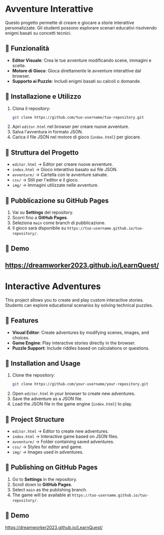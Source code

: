 # Avventure Interattive

Questo progetto permette di creare e giocare a storie interattive personalizzate. Gli studenti possono esplorare scenari educativi risolvendo enigmi basati su concetti tecnici.

## 📌 Funzionalità
- **Editor Visuale**: Crea le tue avventure modificando scene, immagini e scelte.
- **Motore di Gioco**: Gioca direttamente le avventure interattive dal browser.
- **Supporto ai Puzzle**: Includi enigmi basati su calcoli o domande.

## 🚀 Installazione e Utilizzo
1. Clona il repository:
   ```sh
   git clone https://github.com/tuo-username/tuo-repository.git
   ```
2. Apri `editor.html` nel browser per creare nuove avventure.
3. Salva l'avventura in formato JSON.
4. Carica il file JSON nel motore di gioco (`index.html`) per giocare.

## 📂 Struttura del Progetto
- `editor.html` → Editor per creare nuove avventure.
- `index.html`  → Gioco interattivo basato sui file JSON.
- `avventure/` → Cartella con le avventure salvate.
- `css/` → Stili per l'editor e il gioco.
- `img/` → Immagini utilizzate nelle avventure.

## 🔗 Pubblicazione su GitHub Pages
1. Vai su **Settings** del repository.
2. Scorri fino a **GitHub Pages**.
3. Seleziona `main` come branch di pubblicazione.
4. Il gioco sarà disponibile su `https://tuo-username.github.io/tuo-repository/`.

## 🚀 Demo
https://dreamworker2023.github.io/LearnQuest/
---

# Interactive Adventures

This project allows you to create and play custom interactive stories. Students can explore educational scenarios by solving technical puzzles.

## 📌 Features
- **Visual Editor**: Create adventures by modifying scenes, images, and choices.
- **Game Engine**: Play interactive stories directly in the browser.
- **Puzzle Support**: Include riddles based on calculations or questions.

## 🚀 Installation and Usage
1. Clone the repository:
   ```sh
   git clone https://github.com/your-username/your-repository.git
   ```
2. Open `editor.html` in your browser to create new adventures.
3. Save the adventure as a JSON file.
4. Load the JSON file in the game engine (`index.html`) to play.

## 📂 Project Structure
- `editor.html` → Editor to create new adventures.
- `index.html`  → Interactive game based on JSON files.
- `avventure/` → Folder containing saved adventures.
- `css/` → Styles for editor and game.
- `img/` → Images used in adventures.

## 🔗 Publishing on GitHub Pages
1. Go to **Settings** in the repository.
2. Scroll down to **GitHub Pages**.
3. Select `main` as the publishing branch.
4. The game will be available at `https://tuo-username.github.io/tuo-repository/`.
   
## 🚀 Demo
https://dreamworker2023.github.io/LearnQuest/
